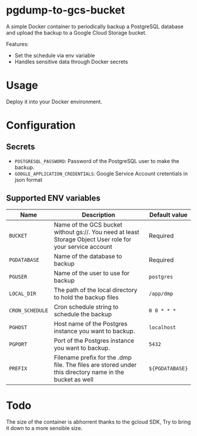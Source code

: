 # pgdump-to-gcs-bucket

A simple Docker container to periodically backup a PostgreSQL database and upload the backup to a Google Cloud Storage bucket.

Features:

* Set the schedule via env variable
* Handles sensitive data through Docker secrets


# Usage

Deploy it into your Docker environment.

# Configuration

## Secrets

* `POSTGRESQL_PASSWORD`: Password of the PostgreSQL user to make the backup.
* `GOOGLE_APPLICATION_CREDENTIALS`: Google Service Account cretentials in json format

## Supported ENV variables
 
|Name                   |Description                                                                                              |Default value       |
|-----------------------|---------------------------------------------------------------------------------------------------------|--------------------|
|`BUCKET`               |Name of the GCS bucket without gs://. You need at least Storage Object User role for your service account|Required            |
|`PGDATABASE`           |Name of the database to backup                                                                           |Required            | 
|`PGUSER`               |Name of the user to use for backup                                                                       |`postgres`          |
|`LOCAL_DIR`            |The path of the local directory to hold the backup files                                                 |`/app/dmp`          |  
|`CRON_SCHEDULE`        |Cron schedule string to schedule the backup                                                              |`0 0 * * *`         |
|`PGHOST`               |Host name of the Postgres instance you want to backup.                                                   |`localhost`         |
|`PGPORT`               |Port of the Postgres instance you want to backup.                                                        |`5432`                |
|`PREFIX`               |Filename prefix for the .dmp file. The files are stored under this directory name in the bucket as well  |`${PGDATABASE}`     |


# Todo

The size of the container is abhorrent thanks to the gcloud SDK, Try to bring it down to a more sensible size.
